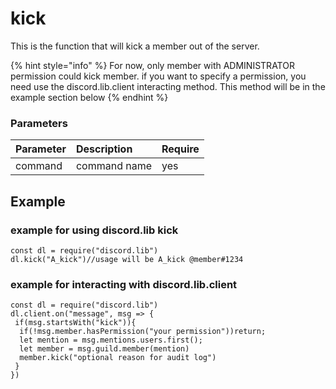 # kick

This is the function that will kick a member out of the server. 

{% hint style="info" %}
For now, only member with ADMINISTRATOR permission could kick member. if you want to specify a permission, you need use the discord.lib.client interacting method. This method will be in the example section below
{% endhint %}

### Parameters

| Parameter | Description | Require |
| :--- | :--- | :--- |
| command | command name | yes |

## Example

### example for using discord.lib kick

```
const dl = require("discord.lib")
dl.kick("A_kick")//usage will be A_kick @member#1234
```

### example for interacting with discord.lib.client

```
const dl = require("discord.lib")
dl.client.on("message", msg => {
 if(msg.startsWith("kick")){
  if(!msg.member.hasPermission("your permission"))return;
  let mention = msg.mentions.users.first();
  let member = msg.guild.member(mention)
  member.kick("optional reason for audit log")
 }
})
```

